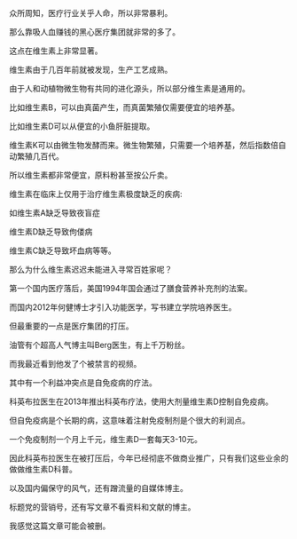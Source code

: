众所周知，医疗行业关乎人命，所以非常暴利。

那么靠吸人血赚钱的黑心医疗集团就非常的多了。

这点在维生素上非常显著。

维生素由于几百年前就被发现，生产工艺成熟。

由于人和动植物微生物有共同的进化源头，所以部分维生素是通用的。

比如维生素B，可以由真菌产生，而真菌繁殖仅需要便宜的培养基。

比如维生素D可以从便宜的小鱼肝脏提取。

维生素K可以由微生物发酵而来。微生物繁殖，只需要一个培养基，然后指数倍自动繁殖几百代。

所以维生素都非常便宜，原料粉甚至按公斤卖。

维生素在临床上仅用于治疗维生素极度缺乏的疾病:

如维生素A缺乏导致夜盲症

维生素D缺乏导致佝偻病

维生素C缺乏导致坏血病等等。

那么为什么维生素迟迟未能进入寻常百姓家呢？

第一个国内医疗落后，美国1994年国会通过了膳食营养补充剂的法案。

而国内2012年何健博士才引入功能医学，写书建立学院培养医生。

但最重要的一点是医疗集团的打压。

油管有个超高人气博主叫Berg医生，有上千万粉丝。

而我最近看到他发了个被禁言的视频。

其中有一个利益冲突点是自免疫病的疗法。

科英布拉医生在2013年推出科英布疗法，使用大剂量维生素D控制自免疫病。

但自免疫病是个长期的病，这意味着注射免疫制剂是个很大的利润点。

一个免疫制剂一个月上千元，维生素D一套每天3-10元。

因此科英布拉医生在被打压后，今年已经彻底不做商业推广，只有我们这些业余的做做维生素D科普。

以及国内偏保守的风气，还有蹭流量的自媒体博主。

标题党的营销号，还有写文章不看资料和文献的博主。

我感觉这篇文章可能会被删。
